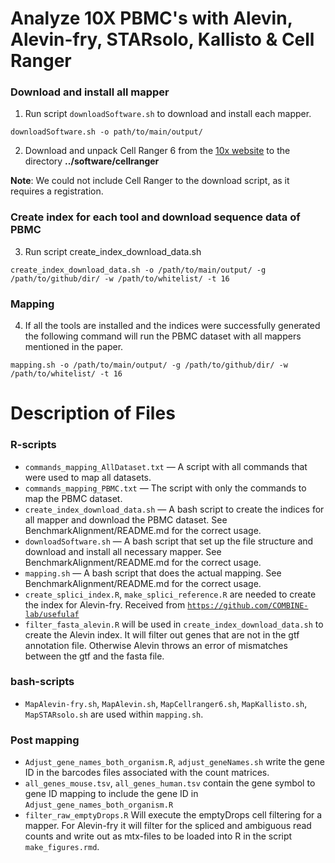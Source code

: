 # Analyze 10X PBMC's with Alevin, Alevin-fry, STARsolo, Kallisto & Cell Ranger

###  Download and install all mapper

1. Run script `downloadSoftware.sh` to download and install each mapper.

 ```{bash}
downloadSoftware.sh -o path/to/main/output/
  ```
2. Download and unpack Cell Ranger 6 from the [10x website](https://support.10xgenomics.com/single-cell-gene-expression/software/downloads/6.0) to the directory **../software/cellranger** 

**Note**: We could not include Cell Ranger to the download script, as it requires a registration.


### Create index for each tool and download sequence data of PBMC

3. Run script create_index_download_data.sh

 ```{bash}
create_index_download_data.sh -o /path/to/main/output/ -g /path/to/github/dir/ -w /path/to/whitelist/ -t 16
  ```

### Mapping

4. If all the tools are installed and the indices were successfully generated the following command will run the PBMC dataset with all mappers mentioned in the paper.

 ```{bash}
 mapping.sh -o /path/to/main/output/ -g /path/to/github/dir/ -w /path/to/whitelist/ -t 16
 ```

 
  

# Description of Files



### R-scripts 

* `commands_mapping_AllDataset.txt` — A script with all commands that were used to map all datasets.
* `commands_mapping_PBMC.txt` — The script with only the commands to map the PBMC dataset.
* `create_index_download_data.sh` — A bash script to create the indices for all mapper and download the PBMC dataset. See BenchmarkAlignment/README.md for the correct usage.
* `downloadSoftware.sh` — A bash script that set up the file structure and download and install all necessary mapper. See BenchmarkAlignment/README.md for the correct usage.
* `mapping.sh` — A bash script that does the actual mapping. See BenchmarkAlignment/README.md for the correct usage.
* `create_splici_index.R`, `make_splici_reference.R` are needed to create the index for Alevin-fry. Received from [`https://github.com/COMBINE-lab/usefulaf`](https://github.com/COMBINE-lab/usefulaf)
* `filter_fasta_alevin.R` will be used in `create_index_download_data.sh` to create the Alevin index. It will filter out genes that are not in the gtf annotation file. Otherwise Alevin throws an error of mismatches between the gtf and the fasta file.

### bash-scripts 
* `MapAlevin-fry.sh`, `MapAlevin.sh`, `MapCellranger6.sh`, `MapKallisto.sh`, `MapSTARsolo.sh` are used within `mapping.sh`.


### Post mapping
* `Adjust_gene_names_both_organism.R`, `adjust_geneNames.sh` write the gene ID in the barcodes files associated with the count matrices.
* `all_genes_mouse.tsv`, `all_genes_human.tsv` contain the gene symbol to gene ID mapping to include the gene ID in `Adjust_gene_names_both_organism.R`
* `filter_raw_emptyDrops.R` Will execute the emptyDrops cell filtering for a mapper. For Alevin-fry it will filter for the spliced and ambiguous read counts and write out as mtx-files to be loaded into R in the script `make_figures.rmd`.




